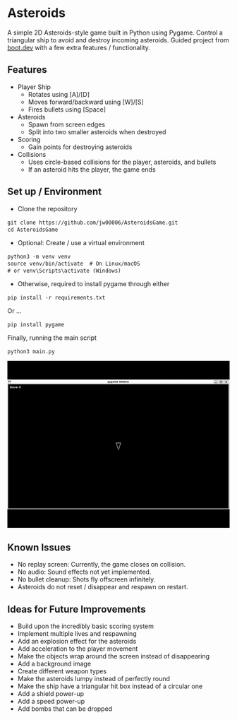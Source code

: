 # Asteroids
A simple 2D Asteroids-style game built in Python using Pygame. Control a triangular ship to avoid and destroy incoming asteroids. Guided project from [boot.dev](https://boot.dev) with a few extra features / functionality. 

## Features
- Player Ship
  - Rotates using [A]/[D]
  - Moves forward/backward using [W]/[S]
  - Fires bullets using [Space]
- Asteroids
  - Spawn from screen edges
  - Split into two smaller asteroids when destroyed
- Scoring
  - Gain points for destroying asteroids
- Collisions
  - Uses circle-based collisions for the player, asteroids, and bullets
  - If an asteroid hits the player, the game ends

## Set up / Environment
- Clone the repository
```
git clone https://github.com/jw00006/AsteroidsGame.git
cd AsteroidsGame
```
- Optional: Create / use a virtual environment
```
python3 -m venv venv
source venv/bin/activate  # On Linux/macOS
# or venv\Scripts\activate (Windows)
```
- Otherwise, required to install pygame through either
```
pip install -r requirements.txt
```
Or ...
```
pip install pygame 
```
Finally, running the main script
```
python3 main.py
```

![Gameplay](https://github.com/jw00006/AsteroidsGame/blob/main/asteroids_gameplay.gif)

## Known Issues 
- No replay screen: Currently, the game closes on collision.
- No audio: Sound effects not yet implemented.
- No bullet cleanup: Shots fly offscreen infinitely.
- Asteroids do not reset / disappear and respawn on restart.

## Ideas for Future Improvements
- Build upon the incredibly basic scoring system
- Implement multiple lives and respawning
- Add an explosion effect for the asteroids
- Add acceleration to the player movement
- Make the objects wrap around the screen instead of disappearing
- Add a background image
- Create different weapon types
- Make the asteroids lumpy instead of perfectly round
- Make the ship have a triangular hit box instead of a circular one
- Add a shield power-up
- Add a speed power-up
- Add bombs that can be dropped
